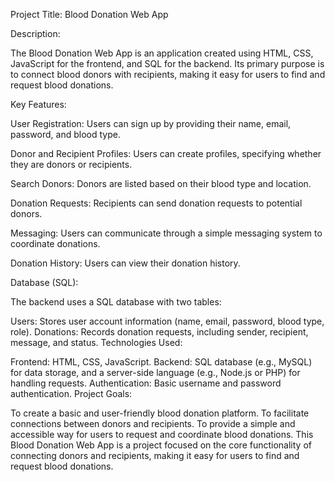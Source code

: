 Project Title: Blood Donation Web App

Description:

The Blood Donation Web App is an application created using HTML, CSS, JavaScript for the frontend, and SQL for the backend. Its primary purpose is to connect blood donors with recipients, making it easy for users to find and request blood donations.

Key Features:

User Registration: Users can sign up by providing their name, email, password, and blood type.

Donor and Recipient Profiles: Users can create profiles, specifying whether they are donors or recipients.

Search Donors: Donors are listed based on their blood type and location.

Donation Requests: Recipients can send donation requests to potential donors.

Messaging: Users can communicate through a simple messaging system to coordinate donations.

Donation History: Users can view their donation history.

Database (SQL):

The backend uses a SQL database with two tables:

Users: Stores user account information (name, email, password, blood type, role).
Donations: Records donation requests, including sender, recipient, message, and status.
Technologies Used:

Frontend: HTML, CSS, JavaScript.
Backend: SQL database (e.g., MySQL) for data storage, and a server-side language (e.g., Node.js or PHP) for handling requests.
Authentication: Basic username and password authentication.
Project Goals:

To create a basic and user-friendly blood donation platform.
To facilitate connections between donors and recipients.
To provide a simple and accessible way for users to request and coordinate blood donations.
This Blood Donation Web App is a project focused on the core functionality of connecting donors and recipients, making it easy for users to find and request blood donations.

